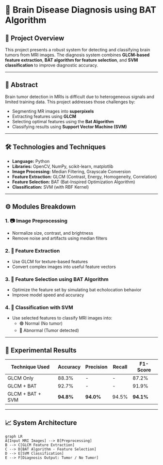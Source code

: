 # 🧠 Brain Disease Diagnosis using BAT Algorithm

## 📌 Project Overview
This project presents a robust system for detecting and classifying brain tumors  from MRI images. The diagnosis system combines **GLCM-based feature extraction**, **BAT algorithm for feature selection**, and **SVM classification** to improve diagnostic accuracy.

---

## 🧠 Abstract
Brain tumor detection in MRIs is difficult due to heterogeneous signals and limited training data. This project addresses those challenges by:
- Segmenting MR images into **superpixels**
- Extracting features using **GLCM**
- Selecting optimal features using the **Bat Algorithm**
- Classifying results using **Support Vector Machine (SVM)**

---

## 🛠️ Technologies and Techniques
- **Language:** Python
- **Libraries:** OpenCV, NumPy, scikit-learn, matplotlib
- **Image Processing:** Median Filtering, Grayscale Conversion
- **Feature Extraction:** GLCM (Contrast, Energy, Homogeneity, Correlation)
- **Feature Selection:** BAT (Bat-Inspired Optimization Algorithm)
- **Classification:** SVM (with RBF Kernel)

---

## ⚙️ Modules Breakdown

### 1. 📷 Image Preprocessing
- Normalize size, contrast, and brightness
- Remove noise and artifacts using median filters

### 2. 📐 Feature Extraction
- Use GLCM for texture-based features
- Convert complex images into useful feature vectors

### 3. 🦇 Feature Selection using BAT Algorithm
- Optimize the feature set by simulating bat echolocation behavior
- Improve model speed and accuracy

### 4. 🧪 Classification with SVM
- Use selected features to classify MRI images into:
  - 🟢 Normal (No tumor)
  - 🔴 Abnormal (Tumor detected)

---

## 🧪 Experimental Results

| Technique Used     | Accuracy | Precision | Recall | F1-Score |
|--------------------|----------|-----------|--------|----------|
| GLCM Only          | 88.3%    | -         | -      | 87.2%    |
| GLCM + BAT         | 92.7%    | -         | -      | 91.9%    |
| GLCM + BAT + SVM   | **94.8%**| **94.0%**  | 94.5%  | **94.1%**|

---

## 📈 System Architecture

```mermaid
graph LR
A[Input MRI Images] --> B[Preprocessing]
B --> C[GLCM Feature Extraction]
C --> D[BAT Algorithm - Feature Selection]
D --> E[SVM Classification]
E --> F[Diagnosis Output: Tumor / No Tumor]
